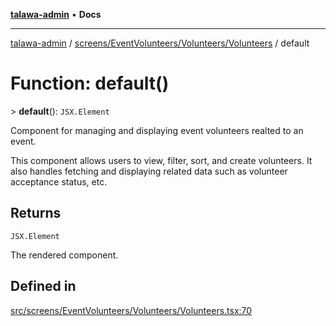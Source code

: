 [**talawa-admin**](../../../../../README.md) • **Docs**

***

[talawa-admin](../../../../../modules.md) / [screens/EventVolunteers/Volunteers/Volunteers](../README.md) / default

# Function: default()

\> **default**(): `JSX.Element`

Component for managing and displaying event volunteers realted to an event.

This component allows users to view, filter, sort, and create volunteers. It also handles fetching and displaying related data such as volunteer acceptance status, etc.

## Returns

`JSX.Element`

The rendered component.

## Defined in

[src/screens/EventVolunteers/Volunteers/Volunteers.tsx:70](https://github.com/PalisadoesFoundation/talawa-admin/blob/ec91a82db6f7a7a061fbb4ea9639f2bff335faa5/src/screens/EventVolunteers/Volunteers/Volunteers.tsx#L70)
